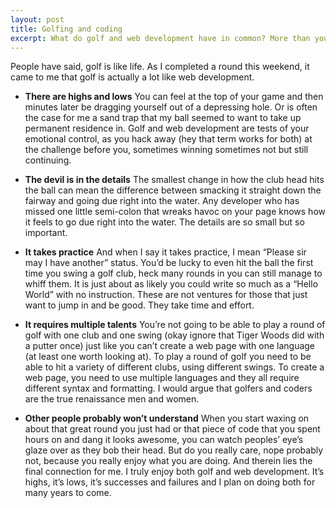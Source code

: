 ```yaml
---
layout: post
title: Golfing and coding
excerpt: What do golf and web development have in common? More than you would think.
---
```

People have said, golf is like life. As I completed a round this weekend, it came to me that golf is actually a lot like web development.

* **There are highs and lows** You can feel at the top of your game and then minutes later be dragging yourself out of a depressing hole. Or is often the case for me a sand trap that my ball seemed to want to take up permanent residence in. Golf and web development are tests of your emotional control, as you hack away (hey that term works for both) at the challenge before you, sometimes winning sometimes not but still continuing.  

* **The devil is in the details** The smallest change in how the club head hits the ball can mean the difference between smacking it straight down the fairway and going due right into the water. Any developer who has missed one little semi-colon that wreaks havoc on your page knows how it feels to go due right into the water. The details are so small but so important.

* **It takes practice** And when I say it takes practice, I mean “Please sir may I have another” status. You’d be lucky to even hit the ball the first time you swing a golf club, heck many rounds in you can still manage to whiff them. It is just about as likely you could write so much as a “Hello World” with no instruction. These are not ventures for those that just want to jump in and be good. They take time and effort.

* **It requires multiple talents** You’re not going to be able to play a round of golf with one club and one swing (okay ignore that Tiger Woods did with a putter once) just like you can’t create a web page with one language (at least one worth looking at). To play a round of golf you need to be able to hit a variety of different clubs, using different swings. To create a web page, you need to use multiple languages and they all require different syntax and formatting. I would argue that golfers and coders are the true renaissance men and women.

* **Other people probably won’t understand** When you start waxing on about that great round you just had or that piece of code that you spent hours on and dang it looks awesome, you can watch peoples’ eye’s glaze over as they bob their head. But do you really care, nope probably not, because you really enjoy what you are doing. And therein lies the final connection for me. I truly enjoy both golf and web development. It’s highs, it’s lows, it’s successes and failures and I plan on doing both for many years to come.
